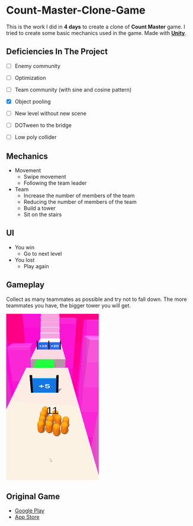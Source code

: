 # Count-Master-Clone-Game
This is the work I did in **4 days** to create a clone of **Count Master** game. I tried to create some basic mechanics used in the game. Made with **[Unity](https://unity.com/)**.
## Deficiencies In The Project
- [ ] Enemy community
- [ ] Optimization
- [ ] Team community (with sine and cosine pattern)
- [X] Object pooling
- [ ] New level without new scene
- [ ] DOTween to the bridge
- [ ] Low poly collider


## Mechanics

* Movement
  * Swipe movement
  * Following the team leader  
* Team
  * Increase the number of members of the team
  * Reducing the number of members of the team
  * Build a tower
  * Sit on the stairs
## UI
  * You win
    * Go to next level
  * You lost
    * Play again

## Gameplay
Collect as many teammates as possible and try not to fall down. The more teammates you have, the bigger tower you will get.

![](VideosAndPhotos/Count-Master-Demo-Game-Gameplay-Resized.gif)

## Original Game
* [Google Play](https://play.google.com/store/apps/details?id=freeplay.crowdrun.com)
* [App Store](https://apps.apple.com/us/app/count-masters-crowd-runner-3d/id1568245971)
